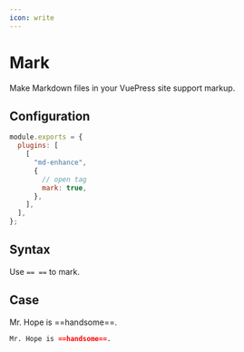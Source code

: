 ```yaml
---
icon: write
---
```


# Mark

Make Markdown files in your VuePress site support markup.

## Configuration

```js {7}
module.exports = {
  plugins: [
    [
      "md-enhance",
      {
        // open tag
        mark: true,
      },
    ],
  ],
};
```

## Syntax

Use `== ==` to mark.

## Case

Mr. Hope is ==handsome==.

```md
Mr. Hope is ==handsome==.
```
